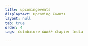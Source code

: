 ```yaml
---
title: upcomingevents
displaytext: Upcoming Events
layout: null
tab: true
order: 4
tags: Coimbatore OWASP Chapter India

---
```


